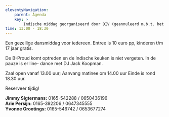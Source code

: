 ```yaml
---
eleventyNavigation:
    parent: Agenda
    key: >
        Indische middag georganiseerd door DIV (geannuleerd m.b.t. het Corona virus)
time: 13:00 - 18:30
---
```


Een gezellige dansmiddag voor iedereen.
Entree is 10 euro pp, kinderen t/m 17 jaar gratis. 

De B-Proud komt optreden en de Indische keuken is niet vergeten. 
In de pauze is er line- dance met DJ Jack Koopman.

Zaal open vanaf 13.00 uur; 
Aanvang matinee om 14.00 uur 
Einde is rond 18.30 uur.

Reserveer tijdig!

**Jimmy Sigtermans:**	0165-542288 / 0650436196  
**Arie Persijn:**		0165-392206 / 0647345555  
**Yvonne Grootings:**	0165-546742 / 0653677274  
